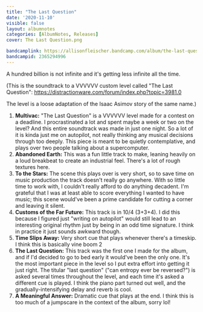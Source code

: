 ```yaml
---
title: "The Last Question"
date: '2020-11-10'
visible: false
layout: albumnotes
categories: [AlbumNotes, Releases]
cover: The Last Question.png

bandcamplink: https://allisonfleischer.bandcamp.com/album/the-last-question
bandcampid: 2365294996
---
```

A hundred billion is not infinite and it's getting less infinite all the time.

(This is the soundtrack to a VVVVVV custom level called "The Last Question": <https://distractionware.com/forum/index.php?topic=3981.0>

The level is a loose adaptation of the Isaac Asimov story of the same name.)

1. **Multivac:** "The Last Question" is a VVVVVV level made for a contest on a deadline. I procrastinated a lot and spent maybe a week or two on the level? And this entire soundtrack was made in just one night. So a lot of it is kinda just me on autopilot, not really thinking any musical decisions through too deeply. This piece is meant to be quietly contemplative, and plays over two people talking about a supercomputer.
2. **Abandoned Earth:** This was a fun little track to make, leaning heavily on a loud breakbeat to create an industrial feel. There's a lot of rough textures here.
3. **To the Stars:** The scene this plays over is very short, so to save time on music production the track doesn't really go anywhere. With so little time to work with, I couldn't really afford to do anything decadent. I'm grateful that I was at least able to score everything I wanted to have music; this scene would've been a prime candidate for cutting a corner and leaving it silent.
4. **Customs of the Far Future:** This track is in 10/4 (3+3+4). I did this because I figured just "writing on autopilot" would still lead to an interesting original rhythm just by being in an odd time signature. I think in practice it just sounds awkward though.
5. **Time Slips Away:** Very short cue that plays whenever there's a timeskip. I think this is basically vine boom 2
6. **The Last Question:** This track was the first one I made for the album, and if I'd decided to go to bed early it would've been the only one. It's the most important piece in the level so I put extra effort into getting it just right. The titular "last question" ("can entropy ever be reversed?") is asked several times throughout the level, and each time it's asked a different cue is played. I think the piano part turned out well, and the gradually-intensifying delay and reverb is cool.
7. **A Meaningful Answer:** Dramatic cue that plays at the end. I think this is too much of a jumpscare in the context of the album, sorry lol!
